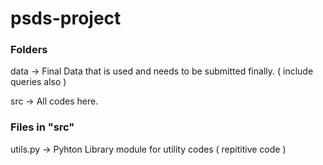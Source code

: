 # psds-project

### Folders
data     -> Final Data that is used and needs to be submitted finally. ( include queries also )

src      -> All codes here.

### Files in "src"
utils.py -> Pyhton Library module for utility codes ( repititive code )

